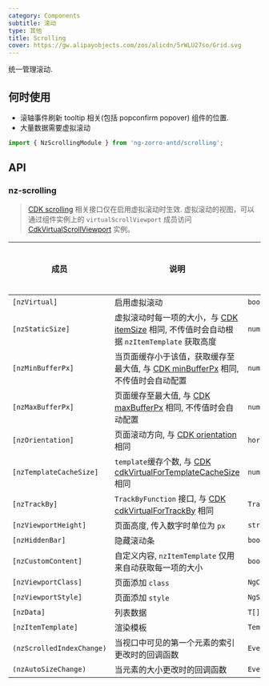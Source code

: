 ```yaml
---
category: Components
subtitle: 滚动
type: 其他
title: Scrolling
cover: https://gw.alipayobjects.com/zos/alicdn/5rWLU27so/Grid.svg
---
```


统一管理滚动.

## 何时使用

- 滚轴事件刷新 tooltip 相关(包括 popconfirm popover) 组件的位置.
- 大量数据需要虚拟滚动

```ts
import { NzScrollingModule } from 'ng-zorro-antd/scrolling';
```

## API

### nz-scrolling

> [CDK scrolling](https://material.angular.io/cdk/scrolling/api) 相关接口仅在启用虚拟滚动时生效.
> 虚拟滚动的视图，可以通过组件实例上的 `virtualScrollViewport` 成员访问 [CdkVirtualScrollViewport](https://material.angular.io/cdk/scrolling/api#CdkVirtualScrollViewport) 实例。

| 成员 | 说明 | 类型 | 默认值 | 全局配置 |
| --- | --- | --- | --- | --- |
| `[nzVirtual]` | 启用虚拟滚动 | `boolean` | `false` | ✅ |
| `[nzStaticSize]` | 虚拟滚动时每一项的大小，与 [CDK itemSize](https://material.angular.io/cdk/scrolling/api) 相同, 不传值时会自动根据 `nzItemTemplate` 获取高度 | `number` | - |
| `[nzMinBufferPx]` | 当页面缓存小于该值，获取缓存至最大值, 与 [CDK minBufferPx](https://material.angular.io/cdk/scrolling/api) 相同, 不传值时会自动配置 | `number` | - | ✅ |
| `[nzMaxBufferPx]` | 页面缓存至最大值, 与 [CDK maxBufferPx](https://material.angular.io/cdk/scrolling/api) 相同, 不传值时会自动配置 | `number` | - | ✅ |
| `[nzOrientation]` | 页面滚动方向, 与 [CDK orientation](https://material.angular.io/cdk/scrolling/api) 相同 | `horizontal \| vertical` | `vertical` |
| `[nzTemplateCacheSize]` | `template`缓存个数, 与 [CDK cdkVirtualForTemplateCacheSize](https://material.angular.io/cdk/scrolling/api) 相同 | `number` | `20` | ✅ |
| `[nzTrackBy]` | `TrackByFunction` 接口, 与 [CDK cdkVirtualForTrackBy](https://material.angular.io/cdk/scrolling/api) 相同 | `TrackByFunction<T>` | - |
| `[nzViewportHeight]` | 页面高度, 传入数字时单位为 `px` | `string \| number` | - |
| `[nzHiddenBar]` | 隐藏滚动条 | `boolean` | `false` | ✅ |
| `[nzCustomContent]` | 自定义内容, `nzItemTemplate` 仅用来自动获取每一项的大小  | `boolean` | `false` |
| `[nzViewportClass]` | 页面添加 `class`  | `NgClassInterface \| string` | - |
| `[nzViewportStyle]` | 页面添加 `style`  | `NgStyleInterface` | - |
| `[nzData]` | 列表数据  | `T[]` | `[]` |
| `[nzItemTemplate]` | 渲染模板  | `TemplateRef<CdkVirtualForOfContext<T>>` | - |
| `(nzScrolledIndexChange)` | 当视口中可见的第一个元素的索引更改时的回调函数  | `EventEmitter<number>` | - |
| `(nzAutoSizeChange)` | 当元素的大小更改时的回调函数  | `EventEmitter<number>` | - |
